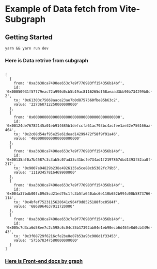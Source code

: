 # Example of Data fetch from Vite-Subgraph

## Getting Started

```
yarn && yarn run dev
```

### Here is Data retrive from subgraph

```

[
  {
    from: '0xa3b38ca7490ee653c7e9f776983ff154356b14bf',
    id: '0x00050931f57f79eac72a990d0cb5b19ac8116265df58aeaad3bb90b734299b0c-2',
    to: '0x61303c75668aace23ae7b0d8757560fbe85b63c2',
    value: '227360712250000000000'
  },
  {
    from: '0x0000000000000000000000000000000000000000',
    id: '0x00124de76782145a01eb914685b1defccfa61ac793bc4acfee1ae32e756166aa-464',
    to: '0x2c08d54af95e25e61dead14299472f58f9f91a46',
    value: '4800000000000000000000'
  },
  {
    from: '0xa3b38ca7490ee653c7e9f776983ff154356b14bf',
    id: '0x00135af0a7b4587c3c3ab5c07ad33c41bcfe734ad1f2197867dbd1393f52aa0f-217',
    to: '0x9007e94829b238e4926135a5ce88cb5382fc79b5',
    value: '11193457816469900000'
  },
  {
    from: '0xa3b38ca7490ee653c7e9f776983ff154356b14bf',
    id: '0x004a37bdb00fc09d5cd21ed76c1fc3b5fa640abc6e110b652b994d00b5873766-114',
    to: '0x4bfef7523115620641c964f9d8525188fbc0584f',
    value: '6868964637011720000'
  },
  {
    from: '0xa3b38ca7490ee653c7e9f776983ff154356b14bf',
    id: '0x005c7d3ca6d58ee7c2c598c6c04c35b17392ab04e1eb90ecb6d464e8d0cb349e-43',
    to: '0x3f08729f6216cfe2be0e07b53a93c906d1f33453',
    value: '575678347580000000000'
  }
]

```

### [Here is Front-end docs by graph](https://thegraph.com/docs/developer/querying-from-your-app)
